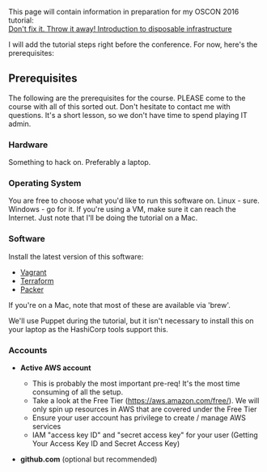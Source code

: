 <script>
      (function(i,s,o,g,r,a,m){i['GoogleAnalyticsObject']=r;i[r]=i[r]||function(){
      (i[r].q=i[r].q||[]).push(arguments)},i[r].l=1*new Date();a=s.createElement(o),
      m=s.getElementsByTagName(o)[0];a.async=1;a.src=g;m.parentNode.insertBefore(a,m)
      })(window,document,'script','//www.google-analytics.com/analytics.js','ga');

      ga('create', 'UA-57004739-1', 'auto');
      ga('send', 'pageview');
</script>

This page will contain information in preparation for my OSCON 2016 tutorial:  
[Don't fix it. Throw it away! Introduction to disposable infrastructure](http://conferences.oreilly.com/oscon/open-source-us/public/schedule/detail/49043)

I will add the tutorial steps right before the conference. For now, here's the prerequisites:

Prerequisites
-------------
The following are the prerequisites for the course. PLEASE come to the course with all of this sorted out. Don't hesitate to contact me with questions. It's a short lesson, so we don't have time to spend playing IT admin.

### Hardware
Something to hack on. Preferably a laptop.

### Operating System
You are free to choose what you'd like to run this software on. Linux - sure. Windows - go for it. If you're using a VM, make sure it can reach the Internet. Just note that I'll be doing the tutorial on a Mac.

### Software
Install the latest version of this software:

* [Vagrant](https://www.vagrantup.com/downloads.html)
* [Terraform](https://www.terraform.io/downloads.html)
* [Packer](https://www.packer.io/downloads.html)

If you're on a Mac, note that most of these are available via 'brew'.

We'll use Puppet during the tutorial, but it isn't necessary to install this on your laptop as the HashiCorp tools support this.

### Accounts
* **Active AWS account**
  - This is probably the most important pre-req! It's the most time consuming of all the setup.
  - Take a look at the Free Tier (https://aws.amazon.com/free/). We will only spin
  up resources in AWS that are covered under the Free Tier
  - Ensure your user account has privilege to create / manage AWS services
  - IAM "access key ID" and "secret access key" for your user
    (Getting Your Access Key ID and Secret Access Key)

* **github.com** (optional but recommended)
